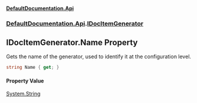#### [DefaultDocumentation\.Api](../../../index.md 'index')
### [DefaultDocumentation\.Api](../../../index.md#DefaultDocumentation.Api 'DefaultDocumentation\.Api').[IDocItemGenerator](index.md 'DefaultDocumentation\.Api\.IDocItemGenerator')

## IDocItemGenerator\.Name Property

Gets the name of the generator, used to identify it at the configuration level\.

```csharp
string Name { get; }
```

#### Property Value
[System\.String](https://docs.microsoft.com/en-us/dotnet/api/System.String 'System\.String')